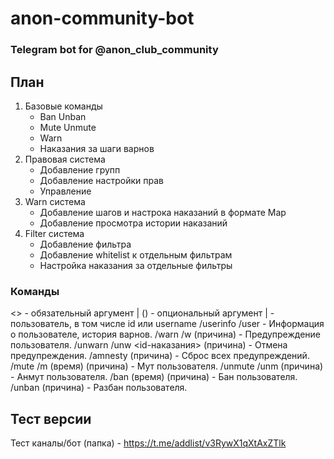 # anon-community-bot
### Telegram bot for @anon_club_community

## План
1. Базовые команды
    - Ban Unban
    - Mute Unmute
    - Warn
    - Наказания за шаги варнов
2. Правовая система
    - Добавление групп
    - Добавление настройки прав
    - Управление
3. Warn система
    - Добавление шагов и настрока наказаний в формате Map
    - Добавление просмотра истории наказаний
4. Filter система
    - Добавление фильтра
    - Добавление whitelist к отдельным фильтрам
    - Настройка наказания за отдельные фильтры

### Команды 
<> - обязательный аргумент | () - опциональный аргумент | <user> - пользователь, в том числе id или username
/userinfo /user <user> - Информация о пользователе, история варнов.
/warn /w <user> (причина) - Предупреждение пользователя.
/unwarn /unw <id-наказания> (причина) - Отмена предупреждения.
/amnesty <user> (причина) - Сброс всех предупреждений.
/mute /m <user> (время) (причина) - Мут пользователя.
/unmute /unm <user> (причина) - Анмут пользователя.
/ban <user> (время) (причина) - Бан пользователя.
/unban <user> (причина) - Разбан пользователя.

## Тест версии
Тест каналы/бот (папка) - https://t.me/addlist/v3RywX1qXtAxZTlk

